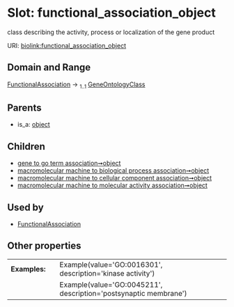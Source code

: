 
# Slot: functional_association_object


class describing the activity, process or localization of the gene product

URI: [biolink:functional_association_object](https://w3id.org/biolink/vocab/functional_association_object)


## Domain and Range

[FunctionalAssociation](FunctionalAssociation.md) &#8594;  <sub>1..1</sub> [GeneOntologyClass](GeneOntologyClass.md)

## Parents

 *  is_a: [object](object.md)

## Children

 *  [gene to go term association➞object](gene_to_go_term_association_object.md)
 *  [macromolecular machine to biological process association➞object](macromolecular_machine_to_biological_process_association_object.md)
 *  [macromolecular machine to cellular component association➞object](macromolecular_machine_to_cellular_component_association_object.md)
 *  [macromolecular machine to molecular activity association➞object](macromolecular_machine_to_molecular_activity_association_object.md)

## Used by

 * [FunctionalAssociation](FunctionalAssociation.md)

## Other properties

|  |  |  |
| --- | --- | --- |
| **Examples:** | | Example(value='GO:0016301', description='kinase activity') |
|  | | Example(value='GO:0045211', description='postsynaptic membrane') |

